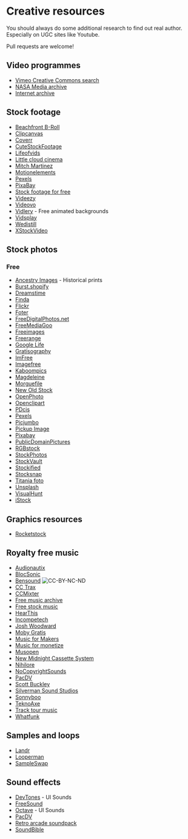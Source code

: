 Creative resources
==================

You should always do some additional research to find out real author.
Especially on UGC sites like Youtube.

Pull requests are welcome!

Video programmes
----------------

 - [Vimeo Creative Commons search](https://vimeo.com/creativecommons)
 - [NASA Media archive](https://www.dvidshub.net/unit/NASA#.UZJ3T5VKuvI)
 - [Internet archive](https://archive.org/details/movies)

Stock footage
-------------

 - [Beachfront B-Roll](http://www.beachfrontbroll.com/)
 - [Clipcanvas](http://www.clipcanvas.com/free-footage/)
 - [Coverr](http://www.coverr.co/)
 - [CuteStockFootage](https://www.cutestockfootage.com/)
 - [Lifeofvids](http://www.lifeofvids.com/)
 - [Little cloud cinema](http://www.littlecloudcinema.com/footage.html)
 - [Mitch Martinez](http://mitchmartinez.com/free-4k-red-epic-stock-footage/ )
 - [Motionelements](http://www.motionelements.com/free/stock-footage)
 - [Pexels](https://videos.pexels.com)
 - [PixaBay](https://pixabay.com)
 - [Stock footage for free](http://www.stockfootageforfree.com/)
 - [Videezy](https://www.videezy.com/browse)
 - [Videovo](https://www.videvo.net)
 - [Vidlery](http://vidlery.com/) - Free animated backgrounds
 - [Vidsplay](http://www.vidsplay.com/)
 - [Wedistill](http://www.wedistill.io/)
 - [XStockVideo](http://www.xstockvideo.com/)

Stock photos
------------

### Free

 - [Ancestry Images](http://www.ancestryimages.com/) - Historical prints
 - [Burst.shopify](https://burst.shopify.com/)
 - [Dreamstime](https://www.dreamstime.com/)
 - [Finda](http://finda.photo/)
 - [Flickr](https://www.flickr.com/creativecommons/)
 - [Foter](http://foter.com/)
 - [FreeDigitalPhotos.net](http://www.freedigitalphotos.net/)
 - [FreeMediaGoo](http://www.freemediagoo.com/)
 - [Freeimages](http://www.freeimages.com/)
 - [Freerange](https://freerangestock.com/)
 - [Google Life](http://images.google.com/hosted/life)
 - [Gratisography](https://www.gratisography.com/)
 - [ImFree](http://imcreator.com/free)
 - [Imagefree](https://www.imagefree.com/)
 - [Kaboompics](https://kaboompics.com/)
 - [Magdeleine](https://magdeleine.co/browse/)
 - [Morguefile](https://morguefile.com/search/morguefile/1/pop)
 - [New Old Stock](http://nos.twnsnd.co/)
 - [OpenPhoto](https://openphoto.net/)
 - [Openclipart](https://openclipart.org/)
 - [PDcis](http://pdpics.com/)
 - [Pexels](https://pexels.com)
 - [Picjumbo](https://picjumbo.com/)
 - [Pickup Image](http://pickupimage.com/)
 - [Pixabay](https://pixabay.com)
 - [PublicDomainPictures](http://www.publicdomainpictures.net/)
 - [RGBstock](http://www.rgbstock.com/)
 - [StockPhotos](https://stockphotos.io/)
 - [StockVault](http://www.stockvault.net/)
 - [Stockified](https://www.stockified.com/)
 - [Stocksnap](https://stocksnap.io/)
 - [Titania foto](https://www.titania-foto.com/)
 - [Unsplash](https://unsplash.com/)
 - [VisualHunt](https://visualhunt.com/)
 - [iStock](http://www.istockphoto.com/)

Graphics resources
------------------

 - [Rocketstock](https://www.rocketstock.com)

Royalty free music
-------------------

 - [Audionautix](http://audionautix.com/)
 - [BlocSonic](https://blocsonic.com/)
 - [Bensound](https://www.bensound.com/) ![CC-BY-NC-ND](https://mirrors.creativecommons.org/presskit/buttons/80x15/svg/by-nc-nd.svg)
 - [CC Trax](https://cctrax.com/)
 - [CCMixter](http://dig.ccmixter.org/free)
 - [Free music archive](http://freemusicarchive.org/)
 - [Free stock music](https://www.freestockmusic.com/)
 - [HearThis](https://hearthis.at/creative-commons/)
 - [Incompetech](http://incompetech.com/music/)
 - [Josh Woodward](https://www.joshwoodward.com/)
 - [Moby Gratis](http://www.mobygratis.com)
 - [Music for Makers](https://musicformakers.com/)
 - [Music for monetize](https://www.youtube.com/user/MusicForMonetize/videos)
 - [Musopen](https://musopen.org/)
 - [New Midnight Cassette System](https://archive.org/details/New_Midnight_Cassette_System)
 - [Nihilore](http://www.nihilore.com/)
 - [NoCopyrightSounds](http://nocopyrightsounds.co.uk/)
 - [PacDV](http://www.pacdv.com/sounds/free-music.html)
 - [Scott Buckley](http://www.scottbuckley.com.au/library/)
 - [Silverman Sound Studios](https://www.silvermansound.com/free-music)
 - [Sonnyboo](http://sonnyboo.com/music/music.htm)
 - [TeknoAxe](http://teknoaxe.com/Home.php)
 - [Track tour music](http://tracktourmusic.com/)
 - [Whatfunk]( http://www.whatfunk.com/)

Samples and loops
-----------------

 - [Landr](https://samples.landr.com/)
 - [Looperman](https://www.looperman.com/loops)
 - [SampleSwap](http://sampleswap.org/)

Sound effects
-------------

 - [DevTones](http://rcptones.com/dev_tones/) - UI Sounds
 - [FreeSound](http://freesound.org/browse/)
 - [Octave](http://raisedbeaches.com/octave/) - UI Sounds
 - [PacDV](http://www.pacdv.com/sounds/index.html)
 - [Retro arcade soundpack](http://www.themotionmonkey.co.uk/free-resources/retro-arcade-sounds/)
 - [SoundBible](http://soundbible.com/)
